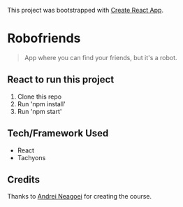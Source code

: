 This project was bootstrapped with [Create React App](https://github.com/facebook/create-react-app).

# Robofriends

> App where you can find your friends, but it's a robot.

## React to run this project

1. Clone this repo
2. Run 'npm install'
3. Run 'npm start'

## Tech/Framework Used

- React
- Tachyons

## Credits

Thanks to [Andrei Neagoei](https://github.com/aneagoie) for creating the course.